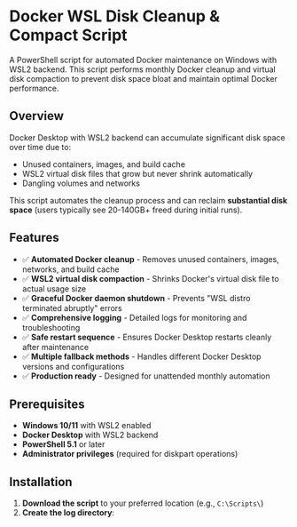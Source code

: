 # Docker WSL Disk Cleanup & Compact Script

A PowerShell script for automated Docker maintenance on Windows with WSL2 backend. This script performs monthly Docker cleanup and virtual disk compaction to prevent disk space bloat and maintain optimal Docker performance.

## Overview

Docker Desktop with WSL2 backend can accumulate significant disk space over time due to:
- Unused containers, images, and build cache
- WSL2 virtual disk files that grow but never shrink automatically
- Dangling volumes and networks

This script automates the cleanup process and can reclaim **substantial disk space** (users typically see 20-140GB+ freed during initial runs).

## Features

- ✅ **Automated Docker cleanup** - Removes unused containers, images, networks, and build cache
- ✅ **WSL2 virtual disk compaction** - Shrinks Docker's virtual disk file to actual usage size  
- ✅ **Graceful Docker daemon shutdown** - Prevents "WSL distro terminated abruptly" errors
- ✅ **Comprehensive logging** - Detailed logs for monitoring and troubleshooting
- ✅ **Safe restart sequence** - Ensures Docker Desktop restarts cleanly after maintenance
- ✅ **Multiple fallback methods** - Handles different Docker Desktop versions and configurations
- ✅ **Production ready** - Designed for unattended monthly automation

## Prerequisites

- **Windows 10/11** with WSL2 enabled
- **Docker Desktop** with WSL2 backend
- **PowerShell 5.1** or later  
- **Administrator privileges** (required for diskpart operations)

## Installation

1. **Download the script** to your preferred location (e.g., `C:\Scripts\`)
2. **Create the log directory**:
